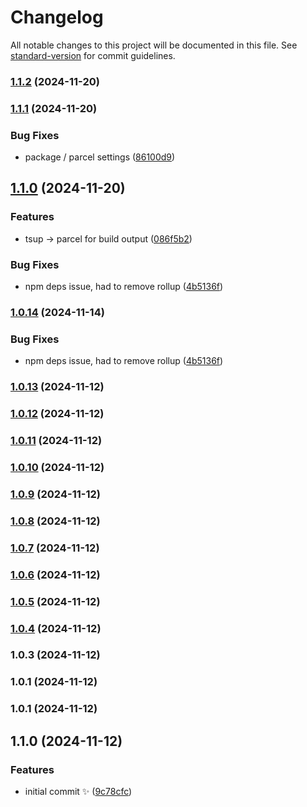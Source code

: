 # Changelog

All notable changes to this project will be documented in this file. See [standard-version](https://github.com/conventional-changelog/standard-version) for commit guidelines.

### [1.1.2](https://github.com/monadicarts/lazy-streams/compare/v1.1.1...v1.1.2) (2024-11-20)

### [1.1.1](https://github.com/monadicarts/lazy-streams/compare/v1.1.0...v1.1.1) (2024-11-20)

### Bug Fixes

- package / parcel settings ([86100d9](https://github.com/monadicarts/lazy-streams/commit/86100d9960ba4a300b9d53da3b316d50d5e0eb7e))

## [1.1.0](https://github.com/monadicarts/lazy-streams/compare/v1.0.12...v1.1.0) (2024-11-20)

### Features

- tsup -> parcel for build output ([086f5b2](https://github.com/monadicarts/lazy-streams/commit/086f5b21c3e41c8eb952e1927690f42667b4a8fa))

### Bug Fixes

- npm deps issue, had to remove rollup ([4b5136f](https://github.com/monadicarts/lazy-streams/commit/4b5136fb6ddf05f8e1b20c6a5e85a7b9fef65673))

### [1.0.14](https://github.com/monadicarts/lazy-streams/compare/v1.0.12...v1.0.14) (2024-11-14)

### Bug Fixes

- npm deps issue, had to remove rollup ([4b5136f](https://github.com/monadicarts/lazy-streams/commit/4b5136fb6ddf05f8e1b20c6a5e85a7b9fef65673))

### [1.0.13](https://github.com/monadicarts/lazy-streams/compare/v1.0.12...v1.0.13) (2024-11-12)

### [1.0.12](https://github.com/monadicarts/lazy-streams/compare/v1.0.11...v1.0.12) (2024-11-12)

### [1.0.11](https://github.com/monadicarts/lazy-streams/compare/v1.0.10...v1.0.11) (2024-11-12)

### [1.0.10](https://github.com/monadicarts/lazy-streams/compare/v1.0.9...v1.0.10) (2024-11-12)

### [1.0.9](https://github.com/monadicarts/lazy-streams/compare/v1.0.8...v1.0.9) (2024-11-12)

### [1.0.8](https://github.com/monadicarts/lazy-streams/compare/v1.0.7...v1.0.8) (2024-11-12)

### [1.0.7](https://github.com/monadicarts/lazy-streams/compare/v1.0.6...v1.0.7) (2024-11-12)

### [1.0.6](https://github.com/monadicarts/lazy-streams/compare/v1.0.5...v1.0.6) (2024-11-12)

### [1.0.5](https://github.com/monadicarts/lazy-streams/compare/v1.0.4...v1.0.5) (2024-11-12)

### [1.0.4](https://github.com/monadicarts/lazy-streams/compare/v1.0.3...v1.0.4) (2024-11-12)

### 1.0.3 (2024-11-12)

### 1.0.1 (2024-11-12)

### 1.0.1 (2024-11-12)

## 1.1.0 (2024-11-12)

### Features

- initial commit ✨ ([9c78cfc](https://github.com/monadicarts/template-ts-npm/commit/9c78cfc8fe9fb635b2382dacbb44ab62793b103d))
